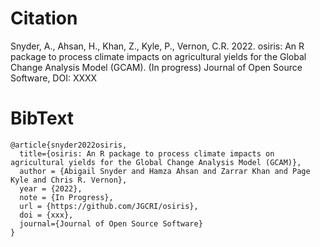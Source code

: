
<!-------------------------->
<!-------------------------->
# Citation
<!-------------------------->
<!-------------------------->

Snyder, A., Ahsan, H., Khan, Z., Kyle, P., Vernon, C.R. 2022. osiris: An R package to process climate impacts on agricultural yields for the Global Change Analysis Model (GCAM). (In progress) Journal of Open Source Software, DOI: XXXX


<!-------------------------->
<!-------------------------->
# BibText
<!-------------------------->
<!-------------------------->

```
@article{snyder2022osiris,
  title={osiris: An R package to process climate impacts on agricultural yields for the Global Change Analysis Model (GCAM)},
  author = {Abigail Snyder and Hamza Ahsan and Zarrar Khan and Page Kyle and Chris R. Vernon},
  year = {2022},
  note = {In Progress},
  url = {https://github.com/JGCRI/osiris},
  doi = {xxx},
  journal={Journal of Open Source Software}
}
```